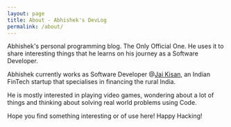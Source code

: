 ```yaml
---
layout: page
title: About - Abhishek's DevLog
permalink: /about/
---
```


Abhishek's personal programming blog. The Only Official One. He uses it to share interesting things that he learns on his journey as a Software Developer.

Abhishek currently works as Software Developer @[Jai Kisan][jk_landing_page], an Indian FinTech startup that specialises in financing the rural India.

He is mostly interested in playing video games, wondering about a lot of things and thinking about solving real world problems using Code.

Hope you find something interesting or of use here! Happy Hacking!

[jk_landing_page]: https://jai-kisan.com
